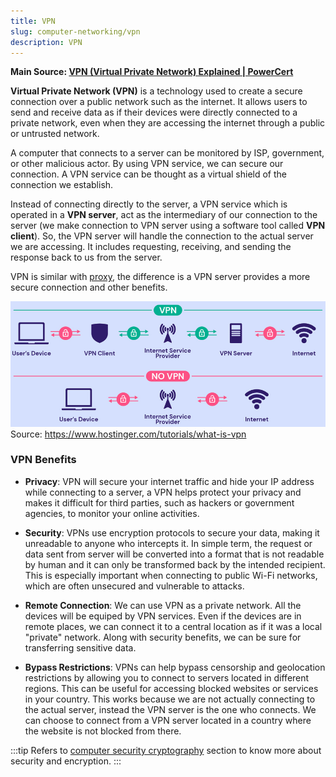 ```yaml
---
title: VPN
slug: computer-networking/vpn
description: VPN
---
```


**Main Source: [VPN (Virtual Private Network) Explained | PowerCert](https://youtu.be/R-JUOpCgTZc?si=vIQRWPCVOFV5-vun)**

**Virtual Private Network (VPN)** is a technology used to create a secure connection over a public network such as the internet. It allows users to send and receive data as if their devices were directly connected to a private network, even when they are accessing the internet through a public or untrusted network.

A computer that connects to a server can be monitored by ISP, government, or other malicious actor. By using VPN service, we can secure our connection. A VPN service can be thought as a virtual shield of the connection we establish.

Instead of connecting directly to the server, a VPN service which is operated in a **VPN server**, act as the intermediary of our connection to the server (we make connection to VPN server using a software tool called **VPN client**). So, the VPN server will handle the connection to the actual server we are accessing. It includes requesting, receiving, and sending the response back to us from the server.

VPN is similar with [proxy](/cs-notes/computer-networking/proxy), the difference is a VPN server provides a more secure connection and other benefits.

![VPN that acts as a middle shield between client and the internet](./vpn-example.png)  
Source: https://www.hostinger.com/tutorials/what-is-vpn

### VPN Benefits

- **Privacy**: VPN will secure your internet traffic and hide your IP address while connecting to a server, a VPN helps protect your privacy and makes it difficult for third parties, such as hackers or government agencies, to monitor your online activities.

- **Security**: VPNs use encryption protocols to secure your data, making it unreadable to anyone who intercepts it. In simple term, the request or data sent from server will be converted into a format that is not readable by human and it can only be transformed back by the intended recipient. This is especially important when connecting to public Wi-Fi networks, which are often unsecured and vulnerable to attacks.

- **Remote Connection**: We can use VPN as a private network. All the devices will be equiped by VPN services. Even if the devices are in remote places, we can connect it to a central location as if it was a local "private" network. Along with security benefits, we can be sure for transferring sensitive data.

- **Bypass Restrictions**: VPNs can help bypass censorship and geolocation restrictions by allowing you to connect to servers located in different regions. This can be useful for accessing blocked websites or services in your country. This works because we are not actually connecting to the actual server, instead the VPN server is the one who connects. We can choose to connect from a VPN server located in a country where the website is not blocked from there.

:::tip
Refers to [computer security cryptography](/cs-notes/computer-security) section to know more about security and encryption.
:::
